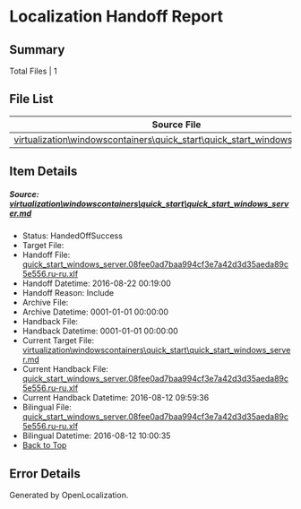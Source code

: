 # <a name='report-top'></a> Localization Handoff Report

## Summary
 Total Files | 1

## File List
 Source File | Status | Details 
 ----------- | ------ | ------- 
 [virtualization\windowscontainers\quick_start\quick_start_windows_server.md](https://github.com/Microsoft/Virtualization-Documentation-Private/blob/2d390d40ebaea8c3b8ba3578cb5d8fd850546021/virtualization/windowscontainers/quick_start/quick_start_windows_server.md) | HandedOffSuccess | [Details](#296dede092771cc6f9f924c1ad592561c7ab9bae318)

## Item Details
##### <a name='296dede092771cc6f9f924c1ad592561c7ab9bae318'></a> Source: [virtualization\windowscontainers\quick_start\quick_start_windows_server.md](https://github.com/Microsoft/Virtualization-Documentation-Private/blob/2d390d40ebaea8c3b8ba3578cb5d8fd850546021/virtualization/windowscontainers/quick_start/quick_start_windows_server.md)
* Status: HandedOffSuccess
* Target File: 
* Handoff File: [quick_start_windows_server.08fee0ad7baa994cf3e7a42d3d35aeda89c5e556.ru-ru.xlf](https://github.com/Microsoft/Virtualization-Documentation-Private.handoff/blob/16b6220915dc72d8d1ba3f6c8064b8360a97db14/ol-handoff/Microsoft/Virtualization-Documentation-Private.ru-ru/live/quick_start_windows_server.08fee0ad7baa994cf3e7a42d3d35aeda89c5e556.ru-ru.xlf)
* Handoff Datetime: 2016-08-22 00:19:00
* Handoff Reason: Include
* Archive File: 
* Archive Datetime: 0001-01-01 00:00:00
* Handback File: 
* Handback Datetime: 0001-01-01 00:00:00
* Current Target File: [virtualization\windowscontainers\quick_start\quick_start_windows_server.md](https://github.com/Microsoft/Virtualization-Documentation-Private.ru-ru/blob/7629cb517584d8f0ef230f16cbdc0d6b28856da8/virtualization/windowscontainers/quick_start/quick_start_windows_server.md)
* Current Handback File: [quick_start_windows_server.08fee0ad7baa994cf3e7a42d3d35aeda89c5e556.ru-ru.xlf](https://github.com/Microsoft/Virtualization-Documentation-Private.handback/blob/9a5b4b19d6915b75e656945c6ac725a72b28e7f3/ol-handback/Microsoft/Virtualization-Documentation-Private.ru-ru/live/quick_start_windows_server.08fee0ad7baa994cf3e7a42d3d35aeda89c5e556.ru-ru.xlf)
* Current Handback Datetime: 2016-08-12 09:59:36
* Bilingual File: [quick_start_windows_server.08fee0ad7baa994cf3e7a42d3d35aeda89c5e556.ru-ru.xlf](https://github.com/Microsoft/Virtualization-Documentation-Private.handback/blob/9a5b4b19d6915b75e656945c6ac725a72b28e7f3/ol-handback/Microsoft/Virtualization-Documentation-Private.ru-ru/live/quick_start_windows_server.08fee0ad7baa994cf3e7a42d3d35aeda89c5e556.ru-ru.xlf)
* Bilingual Datetime: 2016-08-12 10:00:35
* [Back to Top](#report-top)


## Error Details

Generated by OpenLocalization.
